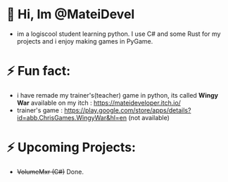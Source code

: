  # 👋 Hi, Im @MateiDevel
- im a logiscool student learning python. I use C# and some Rust for my projects and i enjoy making games in PyGame.
# ⚡ Fun fact:
- i have remade my trainer's(teacher) game in python, its called **Wingy War** available on my itch : https://mateideveloper.itch.io/
- trainer's game :  https://play.google.com/store/apps/details?id=abb.ChrisGames.WingyWar&hl=en (not available)
# ⚡ Upcoming Projects:
- ~~VolumeMxr (C#)~~ Done. 

<!---
MateiDevel/MateiDevel is a ✨ special ✨ repository because its `README.md` (this file) appears on your GitHub profile.
You can click the Preview link to take a look at your changes.
--->
